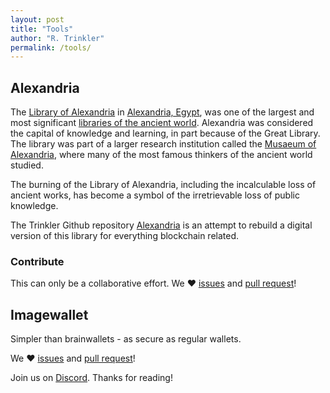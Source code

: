```yaml
---
layout: post
title: "Tools"
author: "R. Trinkler"
permalink: /tools/
---
```


## Alexandria

The [Library of Alexandria](https://en.wikipedia.org/wiki/Library_of_Alexandria) in [Alexandria, Egypt](https://en.wikipedia.org/wiki/Alexandria,_Egypt "Alexandria, Egypt"), was one of the largest and most significant [libraries of the ancient world](https://en.wikipedia.org/wiki/List_of_libraries_in_the_ancient_world "List of libraries in the ancient world"). Alexandria was considered the capital of knowledge and learning, in part because of the Great Library. The library was part of a larger research institution called the [Musaeum of Alexandria](https://en.wikipedia.org/wiki/Musaeum "Musaeum"), where many of the most famous thinkers of the ancient world studied.

The burning of the Library of Alexandria, including the incalculable loss of ancient works, has become a symbol of the irretrievable loss of public knowledge.

The Trinkler Github repository [Alexandria](https://github.com/Trinkler/alexandria) is an attempt to rebuild a digital version of this library for everything blockchain related.

### Contribute

This can only be a collaborative effort. We ❤ [issues](https://github.com/Trinkler/alexandria/issues/new) and [pull request](https://github.com/Trinkler/alexandria/fork)!

## Imagewallet

Simpler than brainwallets - as secure as regular wallets.

We ❤ [issues](https://github.com/Trinkler/imagewallet/issues/new) and [pull request](https://github.com/Trinkler/imagewallet/fork)!

Join us on [Discord](https://discord.gg/Te7sWv3). Thanks for reading!

